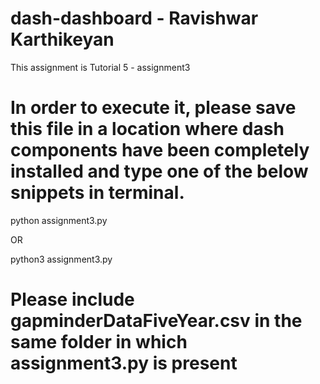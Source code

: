 # dash-dashboard - Ravishwar Karthikeyan
This assignment is Tutorial 5 - assignment3

# In order to execute it, please save this file in a location where dash components have been completely installed and type one of the below snippets in terminal. 
python assignment3.py 

OR

python3 assignment3.py

# Please include gapminderDataFiveYear.csv in the same folder in which assignment3.py is present